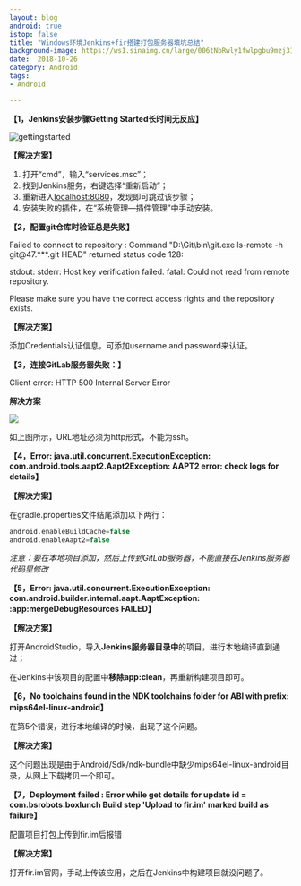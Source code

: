 ```yaml
---
layout: blog 
android: true 
istop: false
title: "Windows环境Jenkins+fir搭建打包服务器填坑总结" 
background-image: https://ws1.sinaimg.cn/large/006tNbRwly1fwlpgbu9mzj31kw10tkjr.jpg
date:  2018-10-26
category: Android
tags: 
- Android

---
```


**【1，Jenkins安装步骤Getting Started长时间无反应】**

![gettingstarted](https://ws3.sinaimg.cn/large/006tNbRwly1fwlpjjgvfuj30re0i540b.jpg)

**【解决方案】**

1. 打开“cmd”，输入“services.msc”；
2. 找到Jenkins服务，右键选择“重新启动”；
3. 重新进入[localhost:8080](http://localhost:8080/)，发现即可跳过该步骤；
4. 安装失败的插件，在“系统管理—插件管理”中手动安装。

**【2，配置git仓库时验证总是失败】**

Failed to connect to repository : Command "D:\Git\bin\git.exe ls-remote -h git@47.***.git HEAD" returned status code 128:

stdout: 
stderr: Host key verification failed. 
fatal: Could not read from remote repository.

Please make sure you have the correct access rights
and the repository exists.

**【解决方案】**

添加Credentials认证信息，可添加username and password来认证。

**【3，连接GitLab服务器失败：】**

Client error: HTTP 500 Internal Server Error

**解决方案**

![](https://ws4.sinaimg.cn/large/006tNbRwly1fwlpyrxgnaj31e80hadhu.jpg)

如上图所示，URL地址必须为http形式，不能为ssh。

**【4，Error: java.util.concurrent.ExecutionException: com.android.tools.aapt2.Aapt2Exception: AAPT2 error: check logs for details】**

**【解决方案】**

在gradle.properties文件结尾添加以下两行：

```groovy
android.enableBuildCache=false
android.enableAapt2=false
```

*注意：要在本地项目添加，然后上传到GitLab服务器，不能直接在Jenkins服务器代码里修改*

**【5，Error: java.util.concurrent.ExecutionException: com.android.builder.internal.aapt.AaptException: 
:app:mergeDebugResources FAILED】**

**【解决方案】**

打开AndroidStudio，导入**Jenkins服务器目录中**的项目，进行本地编译直到通过；

在Jenkins中该项目的配置中**移除app:clean**，再重新构建项目即可。

**【6，No toolchains found in the NDK toolchains folder for ABI with prefix: mips64el-linux-android】**

在第5个错误，进行本地编译的时候，出现了这个问题。

**【解决方案】**

这个问题出现是由于Android/Sdk/ndk-bundle中缺少mips64el-linux-android目录，从网上下载拷贝一个即可。

**【7，Deployment failed : Error while get details for update id = com.bsrobots.boxlunch  Build step 'Upload to fir.im' marked build as failure】**

配置项目打包上传到fir.im后报错

**【解决方案】**

打开fir.im官网，手动上传该应用，之后在Jenkins中构建项目就没问题了。